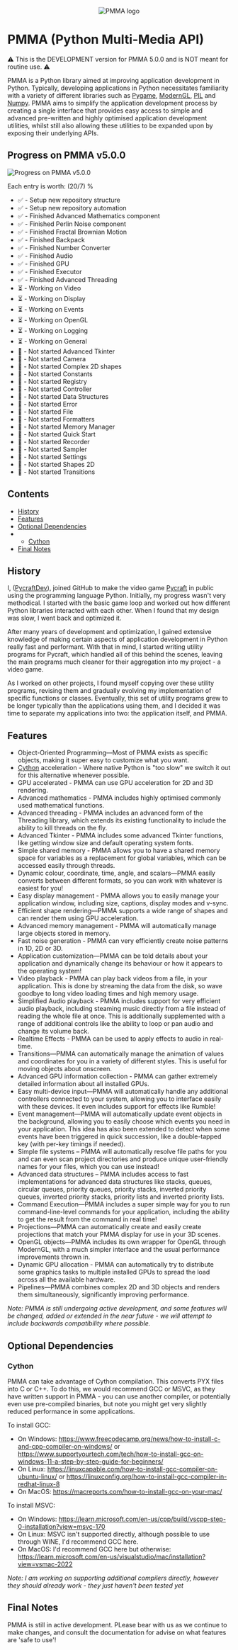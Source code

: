 <div align="center">

  ![PMMA logo](https://github.com/PycraftDeveloper/PMMA/assets/81379254/2c4858b8-b50c-4f3b-95f3-d93fd1f0f19b)
</div>


# PMMA (Python Multi-Media API)
⚠️ This is the DEVELOPMENT version for PMMA 5.0.0 and is NOT meant for routine use. ⚠️


PMMA is a Python library aimed at improving application development in Python.
Typically, developing applications in Python necessitates familiarity with a variety of different libraries such as [Pygame](https://github.com/pygame/pygame), [ModernGL](https://github.com/moderngl/moderngl), [PIL](https://github.com/python-pillow/Pillow) and [Numpy](https://github.com/numpy/numpy). PMMA aims to simplify the application development process by creating a single interface that provides easy access to simple and advanced pre-written and highly optimised application development utilities, whilst still also allowing these utilities to be expanded upon by exposing their underlying APIs.

## Progress on PMMA v5.0.0

![Progress on PMMA v5.0.0](https://geps.dev/progress/40)

Each entry is worth: (20/7) %

* ✅ - Setup new repository structure
* ✅ - Setup new repository automation
* ✅ - Finished Advanced Mathematics component
* ✅ - Finished Perlin Noise component
* ✅ - Finished Fractal Brownian Motion
* ✅ - Finished Backpack
* ✅ - Finished Number Converter
* ✅ - Finished Audio
* ✅ - Finished GPU
* ✅ - Finished Executor
* ✅ - Finished Advanced Threading
* ⏳ - Working on Video
* ⏳ - Working on Display
* ⏳ - Working on Events
* ⏳ - Working on OpenGL
* ⏳ - Working on Logging
* ⏳ - Working on General
* 🛑 - Not started Advanced Tkinter
* 🛑 - Not started Camera
* 🛑 - Not started Complex 2D shapes
* 🛑 - Not started Constants
* 🛑 - Not started Registry
* 🛑 - Not started Controller
* 🛑 - Not started Data Structures
* 🛑 - Not started Error
* 🛑 - Not started File
* 🛑 - Not started Formatters
* 🛑 - Not started Memory Manager
* 🛑 - Not started Quick Start
* 🛑 - Not started Recorder
* 🛑 - Not started Sampler
* 🛑 - Not started Settings
* 🛑 - Not started Shapes 2D
* 🛑 - Not started Transitions

## Contents

* [History](https://github.com/PycraftDeveloper/PMMA?tab=readme-ov-file#history)
* [Features](https://github.com/PycraftDeveloper/PMMA?tab=readme-ov-file#features)
* [Optional Dependencies](https://github.com/PycraftDeveloper/PMMA?tab=readme-ov-file#optional-dependencies)
* * [Cython](https://github.com/PycraftDeveloper/PMMA?tab=readme-ov-file#cython)
* [Final Notes](https://github.com/PycraftDeveloper/PMMA?tab=readme-ov-file#final-notes)

## History
I, ([PycraftDev](https://github.com/PycraftDeveloper)), joined GitHub to make the video game [Pycraft](https://github.com/PycraftDeveloper/Pycraft) in public using the programming language Python. Initially, my progress wasn't very methodical. I started with the basic game loop and worked out how different Python libraries interacted with each other. When I found that my design was slow, I went back and optimized it.

After many years of development and optimization, I gained extensive knowledge of making certain aspects of application development in Python really fast and performant. With that in mind, I started writing utility programs for Pycraft, which handled all of this behind the scenes, leaving the main programs much cleaner for their aggregation into my project - a video game.

As I worked on other projects, I found myself copying over these utility programs, revising them and gradually evolving my implementation of specific functions or classes. Eventually, this set of utility programs grew to be longer typically than the applications using them, and I decided it was time to separate my applications into two: the application itself, and PMMA.

## Features
* Object-Oriented Programming—Most of PMMA exists as specific objects, making it super easy to customize what you want.
* [Cython](https://github.com/cython/cython) acceleration - Where native Python is "too slow" we switch it out for this alternative whenever possible.
* GPU accelerated - PMMA can use GPU acceleration for 2D and 3D rendering.
* Advanced mathematics - PMMA includes highly optimised commonly used mathematical functions.
* Advanced threading - PMMA includes an advanced form of the Threading library, which extends its existing functionality to include the ability to kill threads on the fly.
* Advanced Tkinter - PMMA includes some advanced Tkinter functions, like getting window size and default operating system fonts.
* Simple shared memory - PMMA allows you to have a shared memory space for variables as a replacement for global variables, which can be accessed easily through threads.
* Dynamic colour, coordinate, time, angle, and scalars—PMMA easily converts between different formats, so you can work with whatever is easiest for you!
* Easy display management - PMMA allows you to easily manage your application window, including size, captions, display modes and v-sync.
* Efficient shape rendering—PMMA supports a wide range of shapes and can render them using GPU acceleration.
* Advanced memory management - PMMA will automatically manage large objects stored in memory.
* Fast noise generation - PMMA can very efficiently create noise patterns in 1D, 2D or 3D.
* Application customization—PMMA can be told details about your application and dynamically change its behaviour or how it appears to the operating system!
* Video playback - PMMA can play back videos from a file, in your application. This is done by streaming the data from the disk, so wave goodbye to long video loading times and high memory usage.
* Simplified Audio playback - PMMA includes support for very efficient audio playback, including steaming music directly from a file instead of reading the whole file at once. This is additionally supplemented with a range of additional controls like the ability to loop or pan audio and change its volume back.
* Realtime Effects - PMMA can be used to apply effects to audio in real-time.
* Transitions—PMMA can automatically manage the animation of values and coordinates for you in a variety of different styles. This is useful for moving objects about onscreen.
* Advanced GPU information collection - PMMA can gather extremely detailed information about all installed GPUs.
* Easy multi-device input—PMMA will automatically handle any additional controllers connected to your system, allowing you to interface easily with these devices. It even includes support for effects like Rumble!
* Event management—PMMA will automatically update event objects in the background, allowing you to easily choose which events you need in your application. This idea has also been extended to detect when some events have been triggered in quick succession, like a double-tapped key (with per-key timings if needed).
* Simple file systems – PMMA will automatically resolve file paths for you and can even scan project directories and produce unique user-friendly names for your files, which you can use instead!
* Advanced data structures – PMMA includes access to fast implementations for advanced data structures like stacks, queues, circular queues, priority queues, priority stacks, inverted priority queues, inverted priority stacks, priority lists and inverted priority lists.
* Command Execution—PMMA includes a super simple way for you to run command-line-level commands for your application, including the ability to get the result from the command in real time!
* Projections—PMMA can automatically create and easily create projections that match your PMMA display for use in your 3D scenes.
* OpenGL objects—PMMA includes its own wrapper for OpenGL through ModernGL, with a much simpler interface and the usual performance improvements thrown in.
* Dynamic GPU allocation - PMMA can automatically try to distribute some graphics tasks to multiple installed GPUs to spread the load across all the available hardware.
* Pipelines—PMMA combines complex 2D and 3D objects and renders them simultaneously, significantly improving performance.

_Note: PMMA is still undergoing active development, and some features will be changed, added or extended in the near future - we will attempt to include backwards compatibility where possible._

## Optional Dependencies

### Cython

PMMA can take advantage of Cython compilation. This converts PYX files into C or C++. To do this, we would recommend GCC or MSVC, as they have written support in PMMA - you can use another compiler, or potentially even use pre-compiled binaries, but note you might get very slightly reduced performance in some applications.

To install GCC:
* On Windows: https://www.freecodecamp.org/news/how-to-install-c-and-cpp-compiler-on-windows/ or https://www.supportyourtech.com/tech/how-to-install-gcc-on-windows-11-a-step-by-step-guide-for-beginners/
* On Linux: https://linuxcapable.com/how-to-install-gcc-compiler-on-ubuntu-linux/ or https://linuxconfig.org/how-to-install-gcc-compiler-in-redhat-linux-8
* On MacOS: https://macreports.com/how-to-install-gcc-on-your-mac/

To install MSVC:
* On Windows: https://learn.microsoft.com/en-us/cpp/build/vscpp-step-0-installation?view=msvc-170
* On Linux: MSVC isn't supported directly, although possible to use through WINE, I'd recommend GCC here.
* On MacOS: I'd recommend GCC here but otherwise: https://learn.microsoft.com/en-us/visualstudio/mac/installation?view=vsmac-2022

_Note: I am working on supporting additional compilers directly, however they should already work - they just haven't been tested yet_

## Final Notes

PMMA is still in active development. PLease bear with us as we continue to make changes, and consult the documentation for advise on what features are 'safe to use'!
